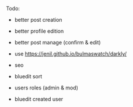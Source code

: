 Todo:

- better post creation
- better profile edition
- better post manage (confirm & edit)
- use https://jenil.github.io/bulmaswatch/darkly/
- seo
- bluedit sort

- users roles (admin & mod)
- bluedit created user
